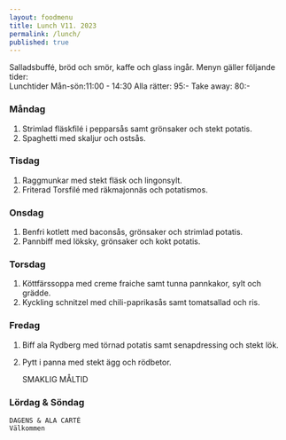 ```yaml
---
layout: foodmenu
title: Lunch V11. 2023
permalink: /lunch/
published: true
---
```

Salladsbuffé, bröd och smör, kaffe och glass ingår.
Menyn gäller följande tider:  
Lunchtider  Mån-sön:11:00 - 14:30
Alla rätter: 95:- Take away: 80:-
                                
### Måndag

1. Strimlad fläskfilé i pepparsås samt grönsaker och stekt potatis.
2. Spaghetti med skaljur och ostsås.

### Tisdag
1. Raggmunkar med stekt fläsk och lingonsylt.
2. Friterad Torsfilé med räkmajonnäs och potatismos.

### Onsdag
1. Benfri kotlett med baconsås, grönsaker och strimlad potatis.
2. Pannbiff med löksky, grönsaker och kokt potatis.

### Torsdag
1. Köttfärssoppa med creme fraiche samt tunna pannkakor, sylt och grädde. 
2. Kyckling schnitzel med chili-paprikasås samt tomatsallad och ris.

### Fredag  
1. Biff ala Rydberg med törnad potatis samt senapdressing och stekt lök.
2. Pytt i panna med stekt ägg och rödbetor.
 

     SMAKLIG MÅLTID
  
  ### Lördag & Söndag 
    DAGENS & ALA CARTÈ
    Välkommen
    
       
    

   
    
   
     
